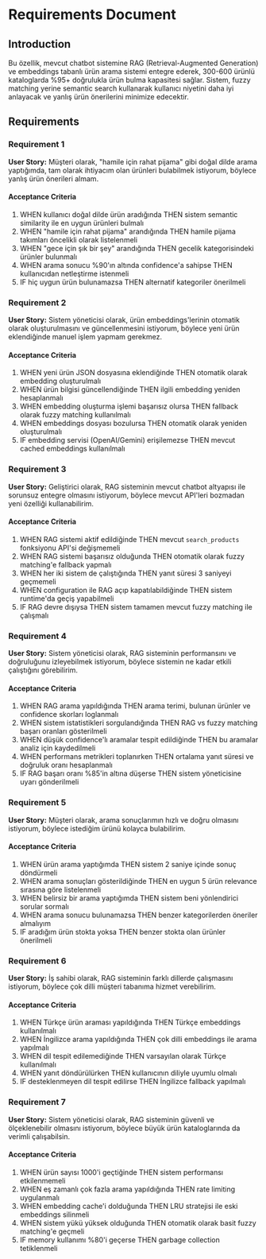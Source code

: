 # Requirements Document

## Introduction

Bu özellik, mevcut chatbot sistemine RAG (Retrieval-Augmented Generation) ve embeddings tabanlı ürün arama sistemi entegre ederek, 300-600 ürünlü kataloglarda %95+ doğrulukla ürün bulma kapasitesi sağlar. Sistem, fuzzy matching yerine semantic search kullanarak kullanıcı niyetini daha iyi anlayacak ve yanlış ürün önerilerini minimize edecektir.

## Requirements

### Requirement 1

**User Story:** Müşteri olarak, "hamile için rahat pijama" gibi doğal dilde arama yaptığımda, tam olarak ihtiyacım olan ürünleri bulabilmek istiyorum, böylece yanlış ürün önerileri almam.

#### Acceptance Criteria

1. WHEN kullanıcı doğal dilde ürün aradığında THEN sistem semantic similarity ile en uygun ürünleri bulmalı
2. WHEN "hamile için rahat pijama" arandığında THEN hamile pijama takımları öncelikli olarak listelenmeli
3. WHEN "gece için şık bir şey" arandığında THEN gecelik kategorisindeki ürünler bulunmalı
4. WHEN arama sonucu %90'ın altında confidence'a sahipse THEN kullanıcıdan netleştirme istenmeli
5. IF hiç uygun ürün bulunamazsa THEN alternatif kategoriler önerilmeli

### Requirement 2

**User Story:** Sistem yöneticisi olarak, ürün embeddings'lerinin otomatik olarak oluşturulmasını ve güncellenmesini istiyorum, böylece yeni ürün eklendiğinde manuel işlem yapmam gerekmez.

#### Acceptance Criteria

1. WHEN yeni ürün JSON dosyasına eklendiğinde THEN otomatik olarak embedding oluşturulmalı
2. WHEN ürün bilgisi güncellendiğinde THEN ilgili embedding yeniden hesaplanmalı
3. WHEN embedding oluşturma işlemi başarısız olursa THEN fallback olarak fuzzy matching kullanılmalı
4. WHEN embeddings dosyası bozulursa THEN otomatik olarak yeniden oluşturulmalı
5. IF embedding servisi (OpenAI/Gemini) erişilemezse THEN mevcut cached embeddings kullanılmalı

### Requirement 3

**User Story:** Geliştirici olarak, RAG sisteminin mevcut chatbot altyapısı ile sorunsuz entegre olmasını istiyorum, böylece mevcut API'leri bozmadan yeni özelliği kullanabilirim.

#### Acceptance Criteria

1. WHEN RAG sistemi aktif edildiğinde THEN mevcut `search_products` fonksiyonu API'si değişmemeli
2. WHEN RAG sistemi başarısız olduğunda THEN otomatik olarak fuzzy matching'e fallback yapmalı
3. WHEN her iki sistem de çalıştığında THEN yanıt süresi 3 saniyeyi geçmemeli
4. WHEN configuration ile RAG açıp kapatılabildiğinde THEN sistem runtime'da geçiş yapabilmeli
5. IF RAG devre dışıysa THEN sistem tamamen mevcut fuzzy matching ile çalışmalı

### Requirement 4

**User Story:** Sistem yöneticisi olarak, RAG sisteminin performansını ve doğruluğunu izleyebilmek istiyorum, böylece sistemin ne kadar etkili çalıştığını görebilirim.

#### Acceptance Criteria

1. WHEN RAG arama yapıldığında THEN arama terimi, bulunan ürünler ve confidence skorları loglanmalı
2. WHEN sistem istatistikleri sorgulandığında THEN RAG vs fuzzy matching başarı oranları gösterilmeli
3. WHEN düşük confidence'lı aramalar tespit edildiğinde THEN bu aramalar analiz için kaydedilmeli
4. WHEN performans metrikleri toplanırken THEN ortalama yanıt süresi ve doğruluk oranı hesaplanmalı
5. IF RAG başarı oranı %85'in altına düşerse THEN sistem yöneticisine uyarı gönderilmeli

### Requirement 5

**User Story:** Müşteri olarak, arama sonuçlarımın hızlı ve doğru olmasını istiyorum, böylece istediğim ürünü kolayca bulabilirim.

#### Acceptance Criteria

1. WHEN ürün arama yaptığımda THEN sistem 2 saniye içinde sonuç döndürmeli
2. WHEN arama sonuçları gösterildiğinde THEN en uygun 5 ürün relevance sırasına göre listelenmeli
3. WHEN belirsiz bir arama yaptığımda THEN sistem beni yönlendirici sorular sormalı
4. WHEN arama sonucu bulunamazsa THEN benzer kategorilerden öneriler almalıyım
5. IF aradığım ürün stokta yoksa THEN benzer stokta olan ürünler önerilmeli

### Requirement 6

**User Story:** İş sahibi olarak, RAG sisteminin farklı dillerde çalışmasını istiyorum, böylece çok dilli müşteri tabanıma hizmet verebilirim.

#### Acceptance Criteria

1. WHEN Türkçe ürün araması yapıldığında THEN Türkçe embeddings kullanılmalı
2. WHEN İngilizce arama yapıldığında THEN çok dilli embeddings ile arama yapılmalı
3. WHEN dil tespit edilemediğinde THEN varsayılan olarak Türkçe kullanılmalı
4. WHEN yanıt döndürülürken THEN kullanıcının diliyle uyumlu olmalı
5. IF desteklenmeyen dil tespit edilirse THEN İngilizce fallback yapılmalı

### Requirement 7

**User Story:** Sistem yöneticisi olarak, RAG sisteminin güvenli ve ölçeklenebilir olmasını istiyorum, böylece büyük ürün kataloglarında da verimli çalışabilsin.

#### Acceptance Criteria

1. WHEN ürün sayısı 1000'i geçtiğinde THEN sistem performansı etkilenmemeli
2. WHEN eş zamanlı çok fazla arama yapıldığında THEN rate limiting uygulanmalı
3. WHEN embedding cache'i dolduğunda THEN LRU stratejisi ile eski embeddings silinmeli
4. WHEN sistem yükü yüksek olduğunda THEN otomatik olarak basit fuzzy matching'e geçmeli
5. IF memory kullanımı %80'i geçerse THEN garbage collection tetiklenmeli